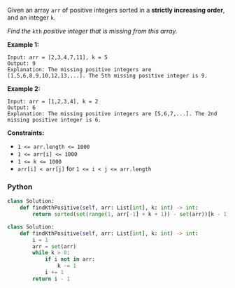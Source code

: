 Given an array  `arr` of positive integers sorted in a  **strictly increasing order**, and an integer  `k`.

_Find the_ `kth` _positive integer that is missing from this array._

**Example 1:**
```
Input: arr = [2,3,4,7,11], k = 5
Output: 9
Explanation: The missing positive integers are [1,5,6,8,9,10,12,13,...]. The 5th missing positive integer is 9.
```

**Example 2:**
```
Input: arr = [1,2,3,4], k = 2
Output: 6
Explanation: The missing positive integers are [5,6,7,...]. The 2nd missing positive integer is 6.
```

**Constraints:**

-   `1 <= arr.length <= 1000`
-   `1 <= arr[i] <= 1000`
- `1 <= k <= 1000`
- `arr[i] < arr[j]`  for  `1 <= i < j <= arr.length`

### Python

```python
class Solution:
    def findKthPositive(self, arr: List[int], k: int) -> int:
        return sorted(set(range(1, arr[-1] + k + 1)) - set(arr))[k - 1]
```

```python
class Solution:
    def findKthPositive(self, arr: List[int], k: int) -> int:
        i = 1
        arr = set(arr)
        while k > 0:
            if i not in arr:
                k -= 1
            i += 1
        return i - 1
```